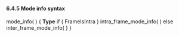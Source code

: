 #### 6.4.5 Mode info syntax

<div class="syntax">
mode_info( ) {                                                         <b>Type</b>
    if ( FrameIsIntra )
        intra_frame_mode_info( )
    else
        inter_frame_mode_info( )
}

</div>
